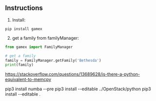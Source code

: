 ## Instructions

1. Install:

```
pip install gamex
```

2. get a family from familyManager:

```python
from gamex import FamilyManager

# get a family
family = FamilyManager.getFamily('Bethesda')
print(family)
```
https://stackoverflow.com/questions/13689628/is-there-a-python-equivalent-to-memcpy

pip3 install numba --pre
pip3 install --editable ../OpenStack/python
pip3 install --editable .